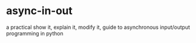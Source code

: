 # async-in-out
a practical show it, explain it, modify it, guide to asynchronous input/output programming in python
